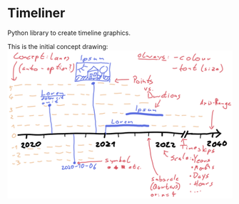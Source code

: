 # Timeliner

Python library to create timeline graphics.

This is the initial concept drawing:
![concept of how the timelines should look](docs/concept.png)
